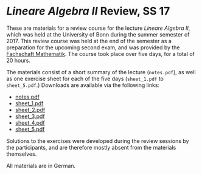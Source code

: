 # _Lineare Algebra II_ Review, SS 17

These are materials for a review course for the lecture _Lineare Algebra II_, which was held at the University of Bonn during the summer semester of 2017.
This review course was held at the end of the semester as a preparation for the upcoming second exam, and was provided by the [Fachschaft Mathematik][1].
The course took place over five days, for a total of 20 hours.

The materials consist of a short summary of the lecture (`notes.pdf`), as well as one exercise sheet for each of the five days (`sheet_1.pdf` to `sheet_5.pdf`.)
Downloads are available via the following links:

-  [notes.pdf][2]
-  [sheet_1.pdf][3]
-  [sheet_2.pdf][4]
-  [sheet_3.pdf][5]
-  [sheet_4.pdf][6]
-  [sheet_5.pdf][7]


Solutions to the exercises were developed during the review sessions by the participants, and are therefore mostly absent from the materials themselves.

All materials are in German.

[1]: http://fsmath.uni-bonn.de/en
[2]: https://github.com/cionx/lineare-algebra-2-review-ss-17/raw/master/notes.pdf
[3]: https://github.com/cionx/lineare-algebra-2-review-ss-17/raw/master/exercises/sheet_1.pdf
[4]: https://github.com/cionx/lineare-algebra-2-review-ss-17/raw/master/exercises/sheet_2.pdf
[5]: https://github.com/cionx/lineare-algebra-2-review-ss-17/raw/master/exercises/sheet_3.pdf
[6]: https://github.com/cionx/lineare-algebra-2-review-ss-17/raw/master/exercises/sheet_4.pdf
[7]: https://github.com/cionx/lineare-algebra-2-review-ss-17/raw/master/exercises/sheet_5.pdf
